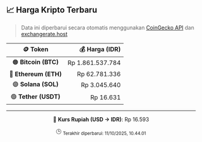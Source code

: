 

<!-- HARGA_KRIPTO -->
## 📈 Harga Kripto Terbaru

> Data ini diperbarui secara otomatis menggunakan [CoinGecko API](https://www.coingecko.com/) dan [exchangerate.host](https://exchangerate.host/)

<div align="center">

| 🪙 Token | 💰 Harga (IDR) |
|:------:|---------------:|
| 🟠 **Bitcoin (BTC)**   | Rp 1.861.537.784 |
| 🔵 **Ethereum (ETH)**  | Rp 62.781.336 |
| 🟣 **Solana (SOL)**    | Rp 3.045.640 |
| 🟢 **Tether (USDT)**   | Rp 16.631 |

---

💱 **Kurs Rupiah (USD → IDR)**: Rp 16.593

🕒 <sub>Terakhir diperbarui: 11/10/2025, 10.44.01</sub>

</div>
<!-- /HARGA_KRIPTO -->